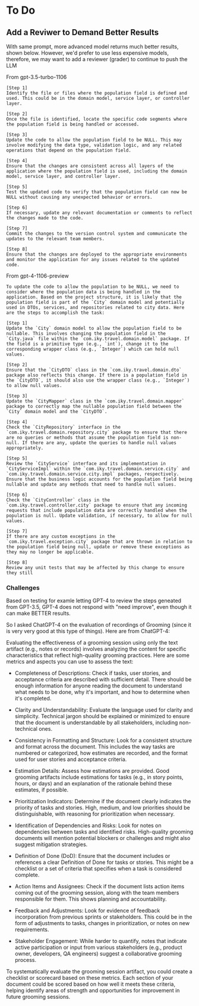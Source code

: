 # To Do

## Add a Reviwer to Demand Better Results

With same prompt, more advanced model returns much better results, shown below. However, we'd prefer to use less expensive models, therefore, we may want to add a reviewer (grader) to continue to push the LLM

From gpt-3.5-turbo-1106

```
[Step 1]
Identify the file or files where the population field is defined and used. This could be in the domain model, service layer, or controller layer.

[Step 2]
Once the file is identified, locate the specific code segments where the population field is being handled or accessed.

[Step 3]
Update the code to allow the population field to be NULL. This may involve modifying the data type, validation logic, and any related operations that depend on the population field.

[Step 4]
Ensure that the changes are consistent across all layers of the application where the population field is used, including the domain model, service layer, and controller layer.

[Step 5]
Test the updated code to verify that the population field can now be NULL without causing any unexpected behavior or errors.

[Step 6]
If necessary, update any relevant documentation or comments to reflect the changes made to the code.

[Step 7]
Commit the changes to the version control system and communicate the updates to the relevant team members.

[Step 8]
Ensure that the changes are deployed to the appropriate environments and monitor the application for any issues related to the updated code.
```

From gpt-4-1106-preview

```
To update the code to allow the population to be NULL, we need to consider where the population data is being handled in the application. Based on the project structure, it is likely that the population field is part of the `City` domain model and potentially used in DTOs, services, and repositories related to city data. Here are the steps to accomplish the task:

[Step 1]
Update the `City` domain model to allow the population field to be nullable. This involves changing the population field in the `City.java` file within the `com.iky.travel.domain.model` package. If the field is a primitive type (e.g., `int`), change it to the corresponding wrapper class (e.g., `Integer`) which can hold null values.

[Step 2]
Ensure that the `CityDTO` class in the `com.iky.travel.domain.dto` package also reflects this change. If there is a population field in the `CityDTO`, it should also use the wrapper class (e.g., `Integer`) to allow null values.

[Step 3]
Update the `CityMapper` class in the `com.iky.travel.domain.mapper` package to correctly map the nullable population field between the `City` domain model and the `CityDTO`.

[Step 4]
Check the `CityRepository` interface in the `com.iky.travel.domain.repository.city` package to ensure that there are no queries or methods that assume the population field is non-null. If there are any, update the queries to handle null values appropriately.

[Step 5]
Review the `CityService` interface and its implementation in `CityServiceImpl` within the `com.iky.travel.domain.service.city` and `com.iky.travel.domain.service.city.impl` packages, respectively. Ensure that the business logic accounts for the population field being nullable and update any methods that need to handle null values.

[Step 6]
Check the `CityController` class in the `com.iky.travel.controller.city` package to ensure that any incoming requests that include population data are correctly handled when the population is null. Update validation, if necessary, to allow for null values.

[Step 7]
If there are any custom exceptions in the `com.iky.travel.exception.city` package that are thrown in relation to the population field being null, update or remove these exceptions as they may no longer be applicable.

[Step 8]
Review any unit tests that may be affected by this change to ensure they still
```

### Challenges

Based on testing for examle letting GPT-4 to review the steps geneated from GPT-3.5, GPT-4 does not respond with "need improve", even though it can make BETTER results.

So I asked ChatGPT-4 on the evaluation of recordings of Grooming (since it is very very good at this type of things). Here are from ChatGPT-4:


Evaluating the effectiveness of a grooming session using only the text artifact (e.g., notes or records) involves 
analyzing the content for specific characteristics that reflect high-quality grooming practices. Here are some metrics and aspects you can use to assess the text:

* Completeness of Descriptions: Check if tasks, user stories, and acceptance criteria are described with sufficient detail. There should be enough information for anyone reading the document to understand what needs to be done, why it's important, and how to determine when it's completed.

* Clarity and Understandability: Evaluate the language used for clarity and simplicity. Technical jargon should be explained or minimized to ensure that the document is understandable by all stakeholders, including non-technical ones.

* Consistency in Formatting and Structure: Look for a consistent structure and format across the document. This includes the way tasks are numbered or categorized, how estimates are recorded, and the format used for user stories and acceptance criteria.

* Estimation Details: Assess how estimations are provided. Good grooming artifacts include estimations for tasks (e.g., in story points, hours, or days) and an explanation of the rationale behind these estimates, if possible.

* Prioritization Indicators: Determine if the document clearly indicates the priority of tasks and stories. High, medium, and low priorities should be distinguishable, with reasoning for prioritization when necessary.

* Identification of Dependencies and Risks: Look for notes on dependencies between tasks and identified risks. High-quality grooming documents will mention potential blockers or challenges and might also suggest mitigation strategies.

* Definition of Done (DoD): Ensure that the document includes or references a clear Definition of Done for tasks or stories. This might be a checklist or a set of criteria that specifies when a task is considered complete.

* Action Items and Assignees: Check if the document lists action items coming out of the grooming session, along with the team members responsible for them. This shows planning and accountability.

* Feedback and Adjustments: Look for evidence of feedback incorporation from previous sprints or stakeholders. This could be in the form of adjustments to tasks, changes in prioritization, or notes on new requirements.

* Stakeholder Engagement: While harder to quantify, notes that indicate active participation or input from various stakeholders (e.g., product owner, developers, QA engineers) suggest a collaborative grooming process.

To systematically evaluate the grooming session artifact, you could create a checklist or scorecard based on these metrics. Each section of your document could be scored based on how well it meets these criteria, helping identify areas of strength and opportunities for improvement in future grooming sessions.
